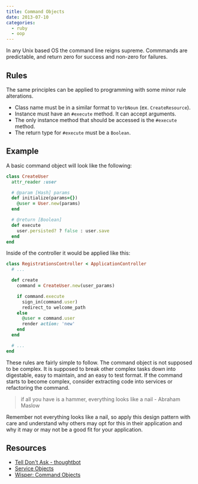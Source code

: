 ```yaml
---
title: Command Objects
date: 2013-07-10
categories:
  - ruby
  - oop
---
```


In any Unix based OS the command line reigns supreme. Commmands are predictable,
and return zero for success and non-zero for failures.

## Rules

The same principles can be applied to programming with some minor rule
alterations.

  * Class name must be in a similar format to `VerbNoun` (ex. `CreateResource`).
  * Instance must have an `#execute` method. It can accept arguments.
  * The only instance method that should be accessed is the `#execute` method.
  * The return type for `#execute` must be a `Boolean`.

## Example

A basic command object will look like the following:

```ruby
class CreateUser
  attr_reader :user

  # @param [Hash] params
  def initialize(params={})
    @user = User.new(params)
  end

  # @return [Boolean]
  def execute
    user.persisted? ? false : user.save
  end
end
```

Inside of the controller it would be applied like this:

```ruby
class RegistrationsController < ApplicationController
  # ...

  def create
    command = CreateUser.new(user_params)

    if command.execute
      sign_in(command.user)
      redirect_to welcome_path
    else
      @user = command.user
      render action: 'new'
    end
  end

  # ...
end
```

These rules are fairly simple to follow. The command object is not supposed to
be complex. It is supposed to break other complex tasks down into digestable,
easy to maintain, and an easy to test format. If the command starts to become
complex, consider extracting code into services or refactoring the command.

> if all you have is a hammer, everything looks like a nail - Abraham Maslow

Remember not everything looks like a nail, so apply this design pattern with
care and understand why others may opt for this in their application and why it
may or may not be a good fit for your application.

## Resources
  * [Tell Don't Ask - thoughtbot][tell-dont-ask]
  * [Service Objects][service-objects]
  * [Wisper: Command Objects][command-objects]

[tell-dont-ask]: http://robots.thoughtbot.com/post/27572137956/tell-dont-ask
[service-objects]: http://stevelorek.com/service-objects.html
[command-objects]: https://github.com/krisleech/wisper#serviceuse-casecommand-objects
